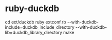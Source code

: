 # ruby-duckdb


cd ext/duckdb
ruby extconf.rb --with-duckdb-include=duckdb_include_directory --with-duckdb-lib=duckdb_library_directory
make


